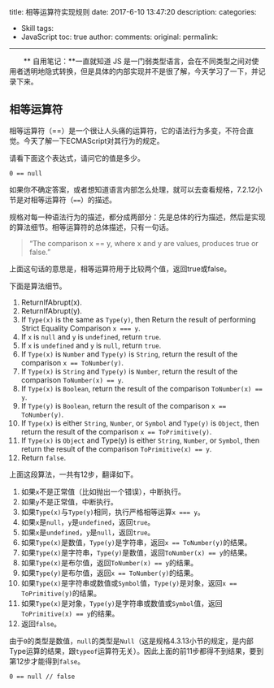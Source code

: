 ﻿title: 相等运算符实现规则
date: 2017-6-10 13:47:20
description: 
categories:
- Skill
tags:
- JavaScript
toc: true
author:
comments:
original:
permalink: 
---
　　** 自用笔记：**一直就知道 JS 是一门弱类型语言，会在不同类型之间对使用者透明地隐式转换，但是具体的内部实现并不是很了解，今天学习了一下，并记录下来。
<!-- more -->

## 相等运算符


相等运算符（==）是一个很让人头痛的运算符，它的语法行为多变，不符合直觉。今天了解一下ECMAScript对其行为的规定。

请看下面这个表达式，请问它的值是多少。

    0 == null

如果你不确定答案，或者想知道语言内部怎么处理，就可以去查看规格，7.2.12小节是对相等运算符（`==`）的描述。

规格对每一种语法行为的描述，都分成两部分：先是总体的行为描述，然后是实现的算法细节。相等运算符的总体描述，只有一句话。

> “The comparison x == y, where x and y are values, produces true or false.”

上面这句话的意思是，相等运算符用于比较两个值，返回true或false。

下面是算法细节。

1. ReturnIfAbrupt(x).
2. ReturnIfAbrupt(y).
3. If `Type(x)` is the same as `Type(y)`, then Return the result of performing Strict Equality Comparison `x === y`.
4. If `x` is `null` and `y` is `undefined`, return `true`.
5. If `x` is `undefined` and `y` is `null`, return `true`.
6. If `Type(x)` is `Number` and `Type(y)` is `String`, return the result of the comparison `x == ToNumber(y)`.
7. If `Type(x)` is `String` and `Type(y)` is `Number`, return the result of the comparison `ToNumber(x) == y`.
8. If `Type(x)` is `Boolean`, return the result of the comparison `ToNumber(x) == y`.
9. If `Type(y)` is `Boolean`, return the result of the comparison `x == ToNumber(y)`.
10. If `Type(x)` is either `String`, `Number`, or `Symbol` and `Type(y)` is `Object`, then return the result of the comparison `x == ToPrimitive(y)`.
11. If `Type(x)` is `Object` and Type(y) is either `String`, `Number`, or `Symbol`, then return the result of the comparison `ToPrimitive(x) == y`.
12. Return `false`.

上面这段算法，一共有12步，翻译如下。

1. 如果`x`不是正常值（比如抛出一个错误），中断执行。
2. 如果`y`不是正常值，中断执行。
3. 如果`Type(x)`与`Type(y)`相同，执行严格相等运算`x === y`。
4. 如果`x`是`null`，`y`是`undefined`，返回`true`。
5. 如果`x`是`undefined`，`y`是`null`，返回`true`。
6. 如果`Type(x)`是数值，`Type(y)`是字符串，返回`x == ToNumber(y)`的结果。
7. 如果`Type(x)`是字符串，`Type(y)`是数值，返回`ToNumber(x) == y`的结果。
8. 如果`Type(x)`是布尔值，返回`ToNumber(x) == y`的结果。
9. 如果`Type(y)`是布尔值，返回`x == ToNumber(y)`的结果。
10. 如果`Type(x)`是字符串或数值或`Symbol`值，`Type(y)`是对象，返回`x == ToPrimitive(y)`的结果。
11. 如果`Type(x)`是对象，`Type(y)`是字符串或数值或`Symbol`值，返回`ToPrimitive(x) == y`的结果。
12. 返回`false`。

由于`0`的类型是数值，`null`的类型是`Null`（这是规格4.3.13小节的规定，是内部Type运算的结果，跟`typeof`运算符无关）。因此上面的前11步都得不到结果，要到第12步才能得到`false`。

    0 == null // false